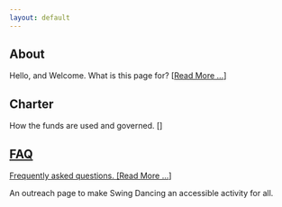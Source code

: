 ```yaml
---
layout: default
---
```


<div class="index_row"><div class="index_column"><h2>
About
</h2>
Hello, and Welcome. What is this page for? [<a href="/about">Read More ...</a>]
</div><div class="index_column"><h2>
Charter
</h2>
How the funds are used and governed. [<a href="/charter"[Read More ...</a>]
</div><div class="index_column"><h2>
FAQ
</h2>
Frequently asked questions. [<a href="/FAQ">Read More ...</a>]
</div></div>

An outreach page to make Swing Dancing an accessible activity for all.
